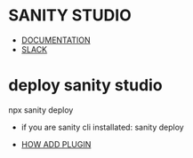 # SANITY STUDIO

- [DOCUMENTATION](https://www.sanity.io/docs/introduction/getting-started?utm_source=readme)
- [SLACK](https://slack.sanity.io/?utm_source=readme)

# deploy sanity studio
npx sanity deploy

- if you are sanity cli installated:
sanity deploy


- [HOW ADD PLUGIN](https://www.sanity.io/docs/content-studio/extending?utm_source=readme)
